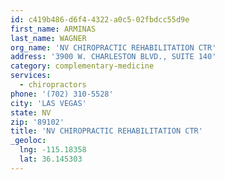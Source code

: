 ```yaml
---
id: c419b486-d6f4-4322-a0c5-02fbdcc55d9e
first_name: ARMINAS
last_name: WAGNER
org_name: 'NV CHIROPRACTIC REHABILITATION CTR'
address: '3900 W. CHARLESTON BLVD., SUITE 140'
category: complementary-medicine
services:
  - chiropractors
phone: '(702) 310-5528'
city: 'LAS VEGAS'
state: NV
zip: '89102'
title: 'NV CHIROPRACTIC REHABILITATION CTR'
_geoloc:
  lng: -115.18358
  lat: 36.145303
---
```

